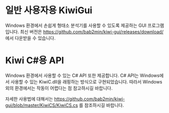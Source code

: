# 일반 사용자용 KiwiGui
Windows 환경에서 손쉽게 형태소 분석기를 사용할 수 있도록 제공하는 GUI 프로그램입니다.
최신 버전은 https://github.com/bab2min/kiwi-gui/releases/download/ 에서 다운받을 수 있습니다.

# Kiwi C#용 API
Windows 환경에서 사용할 수 있는 C# API 또한 제공합니다. 
C# API는 Windows에서 사용할 수 있는 KiwiC.dll을 래핑하는 방식으로 구현되었습니다.
따라서 Windows 외의 환경에서는 작동이 어렵다는 점 참고하시길 바랍니다.

자세한 사용법에 대해서는 https://github.com/bab2min/kiwi-gui/blob/master/KiwiCS/KiwiCS.cs 를 참조하시길 바랍니다.
